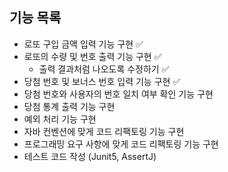 ## 기능 목록

- 로또 구입 금액 입력 기능 구현 ✅
- 로또의 수량 및 번호 출력 기능 구현 ✅
  - 출력 결과처럼 나오도록 수정하기  ✅
- 당첨 번호 및 보너스 번호 입력 기능 구현 ✅
- 당첨 번호와 사용자의 번호 일치 여부 확인 기능 구현
- 당첨 통계 출력 기능 구현
- 예외 처리 기능 구현
- 자바 컨벤션에 맞게 코드 리팩토링 기능 구현
- 프로그래밍 요구 사항에 맞게 코드 리팩토링 기능 구현
- 테스트 코드 작성 (Junit5, AssertJ)
